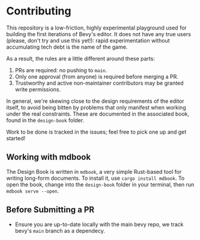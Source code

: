 # Contributing

This repository is a low-friction, highly experimental playground used for building the first iterations of Bevy's editor.
It does not have any true users (please, don't try and use this yet!): rapid experimentation without accumulating tech debt is the name of the game.

As a result, the rules are a little different around these parts:

1. PRs are required: no pushing to `main`.
2. Only one approval (from anyone) is required before merging a PR.
3. Trustworthy and active non-maintainer contributors may be granted write permissions.

In general, we're skewing close to the design requirements of the editor itself, to avoid being bitten by problems that only manifest when working under the real constraints.
These are documented in the associated book, found in the `design-book` folder.

Work to be done is tracked in the issues; feel free to pick one up and get started!

## Working with mdbook

The Design Book is written in `mdbook`, a very simple Rust-based tool for writing long-form documents.
To install it, use `cargo install mdbook`.
To open the book, change into the `design-book` folder in your terminal, then run `mdbook serve --open`.

## Before Submitting a PR

- Ensure you are up-to-date locally with the main bevy repo, we track bevy's `main` branch as a dependecy.
